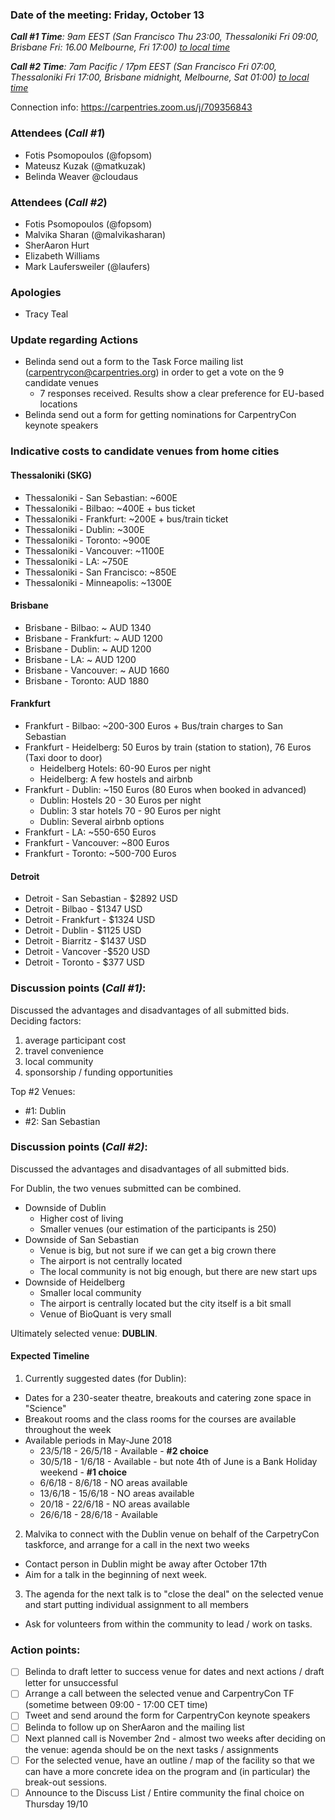 ### Date of the meeting: Friday, October 13
_**Call #1 Time**: 9am EEST (San Francisco Thu 23:00, Thessaloniki Fri 09:00, Brisbane Fri: 16.00 Melbourne, Fri 17:00)_
_[to local time](https://www.timeanddate.com/worldclock/fixedtime.html?msg=CarpentryCon&iso=20171013T09&p1=1428&ah=1)_

_**Call #2 Time**: 7am Pacific / 17pm EEST (San Francisco Fri 07:00, Thessaloniki Fri 17:00, Brisbane midnight, Melbourne, Sat 01:00)_
_[to local time](https://www.timeanddate.com/worldclock/fixedtime.html?msg=CarpentryCon&iso=20171013T17&p1=1428&ah=1)_

Connection info: https://carpentries.zoom.us/j/709356843

### Attendees (_Call #1_)
- Fotis Psomopoulos (@fopsom)
- Mateusz Kuzak (@matkuzak)
- Belinda Weaver @cloudaus


### Attendees (_Call #2_)
- Fotis Psomopoulos (@fopsom)
- Malvika Sharan (@malvikasharan)
- SherAaron Hurt
- Elizabeth Williams
- Mark Laufersweiler (@laufers)


### Apologies
- Tracy Teal

### Update regarding Actions

- Belinda send out a form to the Task Force mailing list (carpentrycon@carpentries.org) in order to get a vote on the 9 candidate venues
  - 7 responses received. Results show a clear preference for EU-based locations
- Belinda send out a form for getting nominations for CarpentryCon keynote speakers


### Indicative costs to candidate venues from home cities

#### Thessaloniki (SKG)

- Thessaloniki - San Sebastian: ~600E
- Thessaloniki - Bilbao: ~400E + bus ticket
- Thessaloniki - Frankfurt: ~200E +  bus/train ticket
- Thessaloniki - Dublin: ~300E
- Thessaloniki - Toronto: ~900E
- Thessaloniki - Vancouver: ~1100E
- Thessaloniki - LA: ~750E
- Thessaloniki - San Francisco: ~850E
- Thessaloniki - Minneapolis: ~1300E

#### Brisbane

- Brisbane - Bilbao:  ~ AUD  1340
- Brisbane - Frankfurt: ~ AUD 1200
- Brisbane - Dublin:  ~ AUD 1200
- Brisbane - LA: ~ AUD 1200
- Brisbane - Vancouver: ~ AUD 1660
- Brisbane - Toronto: AUD 1880

#### Frankfurt

- Frankfurt - Bilbao: ~200-300 Euros + Bus/train charges to San Sebastian
- Frankfurt - Heidelberg: 50 Euros by train (station to station), 76 Euros (Taxi door to door)
  - Heidelberg Hotels: 60-90 Euros per night
  - Heidelberg: A few hostels and airbnb
- Frankfurt - Dublin: ~150 Euros (80 Euros when booked in advanced)
  - Dublin: Hostels 20 - 30 Euros per night
  - Dublin: 3 star hotels 70 - 90 Euros per night
  - Dublin: Several airbnb options
- Frankfurt - LA: ~550-650 Euros
- Frankfurt - Vancouver: ~800 Euros
- Frankfurt - Toronto: ~500-700 Euros

#### Detroit

- Detroit - San Sebastian - $2892 USD
- Detroit - Bilbao - $1347 USD
- Detroit - Frankfurt - $1324 USD
- Detroit - Dublin - $1125 USD
- Detroit - Biarritz - $1437 USD
- Detroit - Vancover -$520 USD  
- Detroit - Toronto - $377 USD



### Discussion points (_Call #1)_:

Discussed the advantages and disadvantages of all submitted bids.
Deciding factors:
1. average participant cost
2. travel convenience
3. local community
4. sponsorship / funding opportunities

Top #2 Venues:
- #1: Dublin
- #2: San Sebastian


### Discussion points (_Call #2)_:

Discussed the advantages and disadvantages of all submitted bids.

For Dublin, the two venues submitted can be combined.

- Downside of Dublin
  - Higher cost of living
  - Smaller venues (our estimation of the participants is 250)
- Downside of San Sebastian
  - Venue is big, but not sure if we can get a big crown there
  - The airport is not centrally located
  - The local community is not big enough, but there are new start ups
- Downside of Heidelberg
  - Smaller local community
  - The airport is centrally located but the city itself is a bit small
  - Venue of BioQuant is very small

Ultimately selected venue: **DUBLIN**.

#### Expected Timeline

1. Currently suggested dates (for Dublin):
  - Dates for a 230-seater theatre, breakouts and catering zone space in "Science"
  - Breakout rooms and the class rooms for the courses are available throughout the week
  - Available periods in May-June 2018
    - 23/5/18 - 26/5/18 - Available - **#2 choice**
    - 30/5/18 - 1/6/18 - Available - but note 4th of June is a Bank Holiday weekend - **#1 choice**
    - 6/6/18 - 8/6/18 - NO areas available
    - 13/6/18 - 15/6/18 - NO areas available
    - 20/18 - 22/6/18 - NO areas available
    - 26/6/18 - 28/6/18 - Available
2. Malvika to connect with the Dublin venue on behalf of the CarpetryCon taskforce, and arrange for a call in the next two weeks
  - Contact person in Dublin might be away after October 17th
  - Aim for a talk in the beginning of next week.
3. The agenda for the next talk is to "close the deal" on the selected venue and start putting individual assignment to all members
  - Ask for volunteers from within the community to lead / work on tasks.

### Action points:

- [ ] Belinda to draft letter to success venue for dates and next actions / draft letter for unsuccessful
- [ ] Arrange a call between the selected venue and CarpentryCon TF (sometime between 09:00 - 17:00 CET time)
- [ ] Tweet and send around the form for CarpentryCon keynote speakers
- [ ] Belinda to follow up on SherAaron and the mailing list
- [ ] Next planned call is November 2nd - almost two weeks after deciding on the venue: agenda should be on the next tasks / assignments
- [ ] For the selected venue, have an outline / map of the facility so that we can have a more concrete idea on the program and (in particular) the break-out sessions.
- [ ] Announce to the Discuss List / Entire community the final choice on Thursday 19/10
